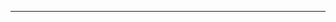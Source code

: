 ---
<!-- Depending on the PR, uncomment appropriate blocks and fill in the details. -->

<!--
This pull request should also be backported into insights-core.
-->

<!--
This pull request is a backport from insights-core: URL
-->

<!--
* Card ID: RHEL-xxxx
* Card ID: CCT-xxxx
-->
